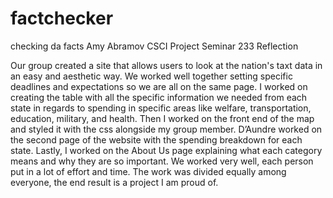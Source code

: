 # factchecker
checking da facts
Amy Abramov
CSCI Project Seminar 233
Reflection

Our group created a site that allows users to look at the nation's taxt data in an easy and aesthetic way.
We worked well together setting specific deadlines and expectations so
we are all on the same page. I worked on creating the table with all the specific
information we needed from each state in regards to spending in specific areas like welfare,
transportation, education, military, and health. Then I
worked on the front end of the map and styled it with the css alongside my group member. D’Aundre
worked on the second page of the website with the spending breakdown for each state.
Lastly, I worked on the About Us page explaining what each category means and
why they are so important. We worked very well, each person put in a lot of effort and time. The
work was divided equally among everyone, the end result is a project I am proud of.
